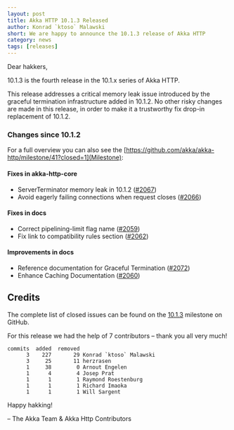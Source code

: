 ```yaml
---
layout: post
title: Akka HTTP 10.1.3 Released
author: Konrad `ktoso` Malawski
short: We are happy to announce the 10.1.3 release of Akka HTTP
category: news
tags: [releases]
---
```


Dear hakkers,


10.1.3 is the fourth release in the 10.1.x series of Akka HTTP.

This release addresses a critical memory leak issue introduced by the graceful termination infrastructure added in 10.1.2.
No other risky changes are made in this release, in order to make it a trustworthy fix drop-in replacement of 10.1.2.

### **Changes since 10.1.2**

For a full overview you can also see the [https://github.com/akka/akka-http/milestone/41?closed=1](Milestone):

#### Fixes in akka-http-core

 * ServerTerminator memory leak in 10.1.2 ([#2067](https://github.com/akka/akka-http/issues/2067))
 * Avoid eagerly failing connections when request closes ([#2066](https://github.com/akka/akka-http/issues/2066))

#### Fixes in docs

 * Correct pipelining-limit flag name ([#2059](https://github.com/akka/akka-http/issues/2059))
 * Fix link to compatibility rules section ([#2062](https://github.com/akka/akka-http/issues/2062))

#### Improvements in docs

 * Reference documentation for Graceful Termination ([#2072](https://github.com/akka/akka-http/issues/2072))
 * Enhance Caching Documentation ([#2060](https://github.com/akka/akka-http/issues/2060))
 
 ## Credits 

The complete list of closed issues can be found on the [10.1.3](https://github.com/akka/akka-http/milestone/41?closed=1) milestone on GitHub.

For this release we had the help of 7 contributors – thank you all very much!


```
commits  added  removed
      3    227       29 Konrad `ktoso` Malawski
      3     25       11 herzrasen
      1     38        0 Arnout Engelen
      1      4        4 Josep Prat
      1      1        1 Raymond Roestenburg
      1      1        1 Richard Imaoka
      1      1        1 Will Sargent
```


Happy hakking!

– The Akka Team & Akka Http Contributors
